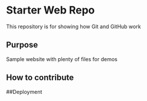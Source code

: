 # Starter Web Repo

This repository is for showing how Git and GitHub work

## Purpose

Sample website with plenty of files for demos


## How to contribute


##Deployment